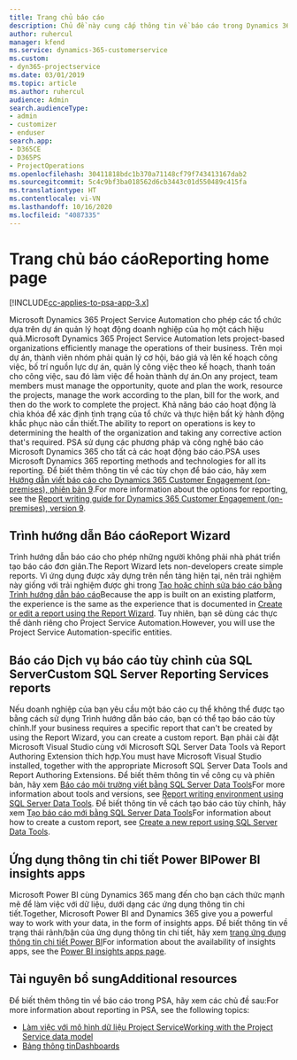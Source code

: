 ```yaml
---
title: Trang chủ báo cáo
description: Chủ đề này cung cấp thông tin về báo cáo trong Dynamics 365 Project Service Automation.
author: ruhercul
manager: kfend
ms.service: dynamics-365-customerservice
ms.custom:
- dyn365-projectservice
ms.date: 03/01/2019
ms.topic: article
ms.author: ruhercul
audience: Admin
search.audienceType:
- admin
- customizer
- enduser
search.app:
- D365CE
- D365PS
- ProjectOperations
ms.openlocfilehash: 30411818bdc1b370a71148cf79f743413167dab2
ms.sourcegitcommit: 5c4c9bf3ba018562d6cb3443c01d550489c415fa
ms.translationtype: HT
ms.contentlocale: vi-VN
ms.lasthandoff: 10/16/2020
ms.locfileid: "4087335"
---
```

# <a name="reporting-home-page"></a><span data-ttu-id="6a4b1-103">Trang chủ báo cáo</span><span class="sxs-lookup"><span data-stu-id="6a4b1-103">Reporting home page</span></span>

[!INCLUDE[cc-applies-to-psa-app-3.x](../includes/cc-applies-to-psa-app-3x.md)]

<span data-ttu-id="6a4b1-104">Microsoft Dynamics 365 Project Service Automation cho phép các tổ chức dựa trên dự án quản lý hoạt động doanh nghiệp của họ một cách hiệu quả.</span><span class="sxs-lookup"><span data-stu-id="6a4b1-104">Microsoft Dynamics 365 Project Service Automation lets project-based organizations efficiently manage the operations of their business.</span></span> <span data-ttu-id="6a4b1-105">Trên mọi dự án, thành viên nhóm phải quản lý cơ hội, báo giá và lên kế hoạch công việc, bố trí nguồn lực dự án, quản lý công việc theo kế hoạch, thanh toán cho công việc, sau đó làm việc để hoàn thành dự án.</span><span class="sxs-lookup"><span data-stu-id="6a4b1-105">On any project, team members must manage the opportunity, quote and plan the work, resource the projects, manage the work according to the plan, bill for the work, and then do the work to complete the project.</span></span> <span data-ttu-id="6a4b1-106">Khả năng báo cáo hoạt động là chìa khóa để xác định tình trạng của tổ chức và thực hiện bất kỳ hành động khắc phục nào cần thiết.</span><span class="sxs-lookup"><span data-stu-id="6a4b1-106">The ability to report on operations is key to determining the health of the organization and taking any corrective action that's required.</span></span> <span data-ttu-id="6a4b1-107">PSA sử dụng các phương pháp và công nghệ báo cáo Microsoft Dynamics 365 cho tất cả các hoạt động báo cáo.</span><span class="sxs-lookup"><span data-stu-id="6a4b1-107">PSA uses Microsoft Dynamics 365 reporting methods and technologies for all its reporting.</span></span> <span data-ttu-id="6a4b1-108">Để biết thêm thông tin về các tùy chọn để báo cáo, hãy xem [Hướng dẫn viết báo cáo cho Dynamics 365 Customer Engagement (on-premises), phiên bản 9](https://docs.microsoft.com/dynamics365/customerengagement/on-premises/analytics/reporting-analytics-with-dynamics-365).</span><span class="sxs-lookup"><span data-stu-id="6a4b1-108">For more information about the options for reporting, see the [Report writing guide for Dynamics 365 Customer Engagement (on-premises), version 9](https://docs.microsoft.com/dynamics365/customerengagement/on-premises/analytics/reporting-analytics-with-dynamics-365).</span></span>

## <a name="report-wizard"></a><span data-ttu-id="6a4b1-109">Trình hướng dẫn Báo cáo</span><span class="sxs-lookup"><span data-stu-id="6a4b1-109">Report Wizard</span></span>

<span data-ttu-id="6a4b1-110">Trình hướng dẫn báo cáo cho phép những người không phải nhà phát triển tạo báo cáo đơn giản.</span><span class="sxs-lookup"><span data-stu-id="6a4b1-110">The Report Wizard lets non-developers create simple reports.</span></span> <span data-ttu-id="6a4b1-111">Vì ứng dụng được xây dựng trên nền tảng hiện tại, nên trải nghiệm này giống với trải nghiệm được ghi trong [Tạo hoặc chỉnh sửa báo cáo bằng Trình hướng dẫn báo cáo](https://docs.microsoft.com/dynamics365/customerengagement/on-premises/basics/create-edit-copy-report-wizard)</span><span class="sxs-lookup"><span data-stu-id="6a4b1-111">Because the app is built on an existing platform, the experience is the same as the experience that is documented in [Create or edit a report using the Report Wizard](https://docs.microsoft.com/dynamics365/customerengagement/on-premises/basics/create-edit-copy-report-wizard).</span></span> <span data-ttu-id="6a4b1-112">Tuy nhiên, bạn sẽ dùng các thực thể dành riêng cho Project Service Automation.</span><span class="sxs-lookup"><span data-stu-id="6a4b1-112">However, you will use the Project Service Automation-specific entities.</span></span>

## <a name="custom-sql-server-reporting-services-reports"></a><span data-ttu-id="6a4b1-113">Báo cáo Dịch vụ báo cáo tùy chỉnh của SQL Server</span><span class="sxs-lookup"><span data-stu-id="6a4b1-113">Custom SQL Server Reporting Services reports</span></span>

<span data-ttu-id="6a4b1-114">Nếu doanh nghiệp của bạn yêu cầu một báo cáo cụ thể không thể được tạo bằng cách sử dụng Trình hướng dẫn báo cáo, bạn có thể tạo báo cáo tùy chỉnh.</span><span class="sxs-lookup"><span data-stu-id="6a4b1-114">If your business requires a specific report that can't be created by using the Report Wizard, you can create a custom report.</span></span> <span data-ttu-id="6a4b1-115">Bạn phải cài đặt Microsoft Visual Studio cùng với Microsoft SQL Server Data Tools và Report Authoring Extension thích hợp.</span><span class="sxs-lookup"><span data-stu-id="6a4b1-115">You must have Microsoft Visual Studio installed, together with the appropriate Microsoft SQL Server Data Tools and Report Authoring Extensions.</span></span> <span data-ttu-id="6a4b1-116">Để biết thêm thông tin về công cụ và phiên bản, hãy xem [Báo cáo môi trường viết bằng SQL Server Data Tools](https://docs.microsoft.com/dynamics365/customerengagement/on-premises/analytics/report-writing-environment-using-sql-server-data-tools)</span><span class="sxs-lookup"><span data-stu-id="6a4b1-116">For more information about tools and versions, see [Report writing environment using SQL Server Data Tools](https://docs.microsoft.com/dynamics365/customerengagement/on-premises/analytics/report-writing-environment-using-sql-server-data-tools).</span></span> <span data-ttu-id="6a4b1-117">Để biết thông tin về cách tạo báo cáo tùy chỉnh, hãy xem [Tạo báo cáo mới bằng SQL Server Data Tools](https://docs.microsoft.com/dynamics365/customerengagement/on-premises/analytics/create-a-new-report-using-sql-server-data-tools)</span><span class="sxs-lookup"><span data-stu-id="6a4b1-117">For information about how to create a custom report, see [Create a new report using SQL Server Data Tools](https://docs.microsoft.com/dynamics365/customerengagement/on-premises/analytics/create-a-new-report-using-sql-server-data-tools).</span></span>

## <a name="power-bi-insights-apps"></a><span data-ttu-id="6a4b1-118">Ứng dụng thông tin chi tiết Power BI</span><span class="sxs-lookup"><span data-stu-id="6a4b1-118">Power BI insights apps</span></span>

<span data-ttu-id="6a4b1-119">Microsoft Power BI cùng Dynamics 365 mang đến cho bạn cách thức mạnh mẽ để làm việc với dữ liệu, dưới dạng các ứng dụng thông tin chi tiết.</span><span class="sxs-lookup"><span data-stu-id="6a4b1-119">Together, Microsoft Power BI and Dynamics 365 give you a powerful way to work with your data, in the form of insights apps.</span></span> <span data-ttu-id="6a4b1-120">Để biết thông tin về trạng thái rảnh/bận của ứng dụng thông tin chi tiết, hãy xem [trang ứng dụng thông tin chi tiết Power BI](https://powerbi.microsoft.com/power-bi-insights-apps/)</span><span class="sxs-lookup"><span data-stu-id="6a4b1-120">For information about the availability of insights apps, see the [Power BI insights apps page](https://powerbi.microsoft.com/power-bi-insights-apps/).</span></span>


## <a name="additional-resources"></a><span data-ttu-id="6a4b1-121">Tài nguyên bổ sung</span><span class="sxs-lookup"><span data-stu-id="6a4b1-121">Additional resources</span></span>
<span data-ttu-id="6a4b1-122">Để biết thêm thông tin về báo cáo trong PSA, hãy xem các chủ đề sau:</span><span class="sxs-lookup"><span data-stu-id="6a4b1-122">For more information about reporting in PSA, see the following topics:</span></span>

- [<span data-ttu-id="6a4b1-123">Làm việc với mô hình dữ liệu Project Service</span><span class="sxs-lookup"><span data-stu-id="6a4b1-123">Working with the Project Service data model</span></span>](reports-working-project-service-data-model.md)
- [<span data-ttu-id="6a4b1-124">Bảng thông tin</span><span class="sxs-lookup"><span data-stu-id="6a4b1-124">Dashboards</span></span>](reports-dashboards.md)

